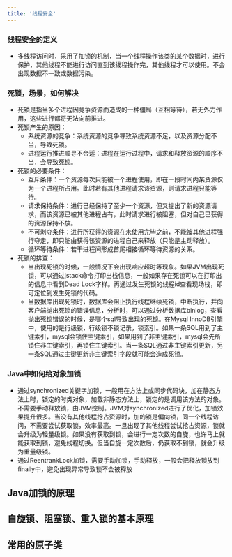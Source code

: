 ```yaml
---
title: '线程安全'
---
```


### 线程安全的定义
- 多线程访问时，采用了加锁的机制，当一个线程操作该类的某个数据时，进行保护，其他线程不能进行访问直到该线程操作完，其他线程才可以使用。不会出现数据不一致或数据污染。
### 死锁，场景，如何解决
- 死锁是指当多个进程因竞争资源而造成的一种僵局（互相等待），若无外力作用，这些进行都将无法向前推进。
- 死锁产生的原因：
    - 系统资源的竞争：系统资源的竞争导致系统资源不足，以及资源分配不当，导致死锁。
    - 进程运行推进顺寻不合适：进程在运行过程中，请求和释放资源的顺序不当，会导致死锁。
- 死锁的必要条件：
    - 互斥条件：一个资源每次只能被一个进程使用，即在一段时间内某资源仅为一个进程所占用。此时若有其他进程请求该资源，则请求进程只能等待。
    - 请求保持条件：进行已经保持了至少一个资源，但又提出了新的资源请求，而该资源已被其他进程占有，此时请求进行被阻塞，但对自己已获得的资源保持不放。
    - 不可剥夺条件：进行所获得的资源在未使用完毕之前，不能被其他进程强行夺走，即只能由获得该资源的进程自己来释放（只能是主动释放）。
    - 循环等待条件：若干进程间形成首尾相接循环等待资源的关系。
- 死锁的排查：
    - 当出现死锁的时候，一般情况下会出现响应超时等现象。如果JVM出现死锁，可以通过jstack命令打印出栈信息，一般如果存在死锁可以在打印出的信息中看到Dead Lock字样。再通过发生死锁的线程id查看现场栈，即可定位到发生死锁的代码。
    - 当数据库出现死锁时，数据库会阻止执行线程继续死锁，中断执行，并向客户端抛出死锁的错误信息，分析时，可以通过分析数据库binlog，查看抛出死锁错误的时候，是哪个sql导致出现的死锁。在Mysql InnoDB引擎中，使用的是行级锁，行级锁不锁记录，锁索引。如果一条SQL用到了主键索引，mysql会锁住主键索引，如果用到了非主键索引，mysql会先所锁住非主键索引，再锁住主键索引。当一条SQL通过非主键索引更新，另一条SQL通过主键更新非主键索引字段就可能会造成死锁。

### Java中如何给对象加锁
- 通过synchronized关键字加锁，一般用在方法上或同步代码块，加在静态方法上时，锁定的时类对象，加载非静态方法上，锁定的是调用该方法的对象。不需要手动释放锁，由JVM控制。JVM对synchronized进行了优化，加锁效果提升很多。当没有其他线程抢占资源时，加的锁是偏向锁，同一个线程访问，不需要尝试获取锁，效率最高。一旦出现了其他线程尝试抢占资源，锁就会升级为轻量级锁。如果没有获取到锁，会进行一定次数的自旋，也许马上就能获取到锁，避免线程切换。但当自旋一定次数后，仍获取不到锁，就会升级为重量级锁。
- 通过ReentrankLock加锁，需要手动加锁，手动释放，一般会把释放锁放到finally中，避免出现异常导致锁不会被释放

## Java加锁的原理

## 自旋锁、阻塞锁、重入锁的基本原理

## 常用的原子类